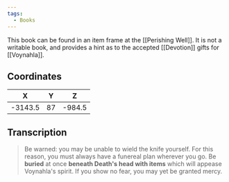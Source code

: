 ```yaml
---
tags:
  - Books
---
```


This book can be found in an item frame at the [[Perishing Well]]. It is not a writable book, and provides a hint as to the accepted [[Devotion]] gifts for [[Voynahla]].

## Coordinates
|  **X**  | **Y** | **Z**  |
| :-----: | :---: | :----: |
| -3143.5 |  87   | -984.5 |

## Transcription
> Be warned: you may be unable to wield the knife yourself. For this reason, you must always have a funereal plan wherever you go. Be **buried** at once **beneath Death's head with items** which will appease Voynahla's spirit. If you show no fear, you may yet be granted mercy.

